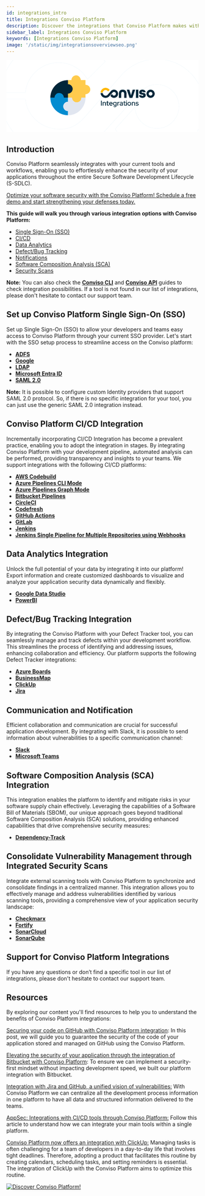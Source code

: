 ```yaml
---
id: integrations_intro
title: Integrations Conviso Platform
description: Discover the integrations that Conviso Platform makes with your current tools and workflows, enabling you to enhance your secure software development lifecycle.
sidebar_label: Integrations Conviso Platform
keywords: [Integrations Conviso Platform]
image: '/static/img/integrationsoverviewseo.png'
---
```


<div style={{textAlign: 'center'}}>

![img](../../static/img/integrations-intro.png)

</div>

## Introduction

Conviso Platform seamlessly integrates with your current tools and workflows, enabling you to effortlessly enhance the security of your applications throughout the entire Secure Software Development Lifecycle (S-SDLC).  

[Optimize your software security with the Conviso Platform! Schedule a free demo and start strengthening your defenses today.](https://cta-service-cms2.hubspot.com/web-interactives/public/v1/track/redirect?encryptedPayload=AVxigLKtcWzoFbzpyImNNQsXC9S54LjJuklwM39zNd7hvSoR%2FVTX%2FXjNdqdcIIDaZwGiNwYii5hXwRR06puch8xINMyL3EXxTMuSG8Le9if9juV3u%2F%2BX%2FCKsCZN1tLpW39gGnNpiLedq%2BrrfmYxgh8G%2BTcRBEWaKasQ%3D&webInteractiveContentId=125788977029&portalId=5613826)
 
**This guide will walk you through various integration options with Conviso Platform:** 
- [Single Sign-On (SSO)](#set-up-conviso-platform-single-sign-on-sso)
- [CI/CD](#conviso-platform-cicd-integration)
- [Data Analytics](#data-analytics-integration)
- [Defect/Bug Tracking](#defectbug-tracking-integration)
- [Notifications](#communication-and-notification)
- [Software Composition Analysis (SCA)](#software-composition-analysis-sca-integration)
- [Security Scans](#consolidate-vulnerability-management-through-integrated-security-scans)

**Note:** You can also check the **[Conviso CLI](../tools/cli/installation.md)** and **[Conviso API](../api/api-overview.md)** guides to check integration possibilities.  If a tool is not found in our list of integrations, please don't hesitate to contact our support team.

## Set up Conviso Platform Single Sign-On (SSO)

Set up Single Sign-On (SSO) to allow your developers and teams easy access to Conviso Platform through your current SSO provider. Let's start with the SSO setup process to streamline access on the Conviso platform:
* **[ADFS](../integrations/adfs.md)**
* **[Google](../integrations/google.md)**
* **[LDAP](../integrations/ldap.md)**
* **[Microsoft Entra ID](../integrations/microsoft-entra-id.md)**
* **[SAML 2.0](../integrations/saml.md)**

**Note:** It is possible to configure custom Identity providers that support SAML 2.0 protocol. So, if there is no specific integration for your tool, you can just use the generic SAML 2.0 integration instead.

## Conviso Platform CI/CD Integration

Incrementally incorporating CI/CD Integration has become a prevalent practice, enabling you to adopt the integration in stages. By integrating Conviso Platform with your development pipeline, automated analysis can be performed, providing transparency and insights to your teams. We support integrations with the following CI/CD platforms:
* **[AWS Codebuild](../integrations/aws-codebuild.md)**
* **[Azure Pipelines CLI Mode](../integrations/azure-pipelines-cli.md)**
* **[Azure Pipelines Graph Mode](../integrations/azure-pipelines-graph.md)**
* **[Bitbucket Pipelines](../integrations/bitbucket-pipelines.md)**
* **[CircleCI](../integrations/circleci.md)**
* **[Codefresh](../integrations/codefresh.md)**
* **[GitHub Actions](../integrations/github-actions.md)**
* **[GitLab](../integrations/gitlab.md)**
* **[Jenkins](../integrations/jenkins.md)**
* **[Jenkins Single Pipeline for Multiple Repositories using Webhooks](../integrations/jenkins-single-pipeline.md)**

## Data Analytics Integration

Unlock the full potential of your data by integrating it into our platform! Export information and create customized dashboards to visualize and analyze your application security data dynamically and flexibly.
* **[Google Data Studio](../integrations/datastudio.md)**
* **[PowerBI](../integrations/powerbi.md)**

## Defect/Bug Tracking Integration

By integrating the Conviso Platform with your Defect Tracker tool, you can seamlessly manage and track defects within your development workflow. This streamlines the process of identifying and addressing issues, enhancing collaboration and efficiency. Our platform supports the following Defect Tracker integrations:
* **[Azure Boards](../integrations/azure-boards.md)**
* **[BusinessMap](../integrations/businessmap.md)**
* **[ClickUp](../integrations/clickup.md)**
* **[Jira](../integrations/jira.md)**

## Communication and Notification
Efficient collaboration and communication are crucial for successful application development. By integrating with Slack, it is possible to send information about vulnerabilities to a specific communication channel:
* **[Slack](../integrations/slack.md)**
* **[Microsoft Teams](../integrations/microsoft-teams.md)**

## Software Composition Analysis (SCA) Integration

This integration enables the platform to identify and mitigate risks in your software supply chain effectively. Leveraging the capabilities of a Software Bill of Materials (SBOM), our unique approach goes beyond traditional Software Composition Analysis (SCA) solutions, providing enhanced capabilities that drive comprehensive security measures:
* **[Dependency-Track](../integrations/dependency-track.md)**

## Consolidate Vulnerability Management through Integrated Security Scans

Integrate external scanning tools with Conviso Platform to synchronize and consolidate findings in a centralized manner. This integration allows you to effectively manage and address vulnerabilities identified by various scanning tools, providing a comprehensive view of your application security landscape:
* **[Checkmarx](../integrations/checkmarx.md)**
* **[Fortify](../integrations/fortify.md)**
* **[SonarCloud](../integrations/sonarcloud.md)**
* **[SonarQube](../integrations/sonarqube.md)**

## Support for Conviso Platform Integrations

If you have any questions or don’t find a specific tool in our list of integrations, please don't hesitate to contact our support team.

## Resources
By exploring our content you'll find resources to help you to understand the benefits of Conviso Platform integrations:

[Securing your code on GitHub with Conviso Platform integration](https://bit.ly/3oFnBvv): In this post, we will guide you to guarantee the security of the code of your application stored and managed on GitHub using the Conviso Platform.

[Elevating the security of your application through the integration of Bitbucket with Conviso Platform](https://bit.ly/3qunqDK): To ensure we can implement a security-first mindset without impacting development speed, we built our platform integration with Bitbucket.

[Integration with Jira and GitHub, a unified vision of vulnerabilities:](https://bit.ly/3IYTZjw) With Conviso Platform we can centralize all the development process information in one platform to have all data and structured information delivered to the teams.

[AppSec: Integrations with CI/CD tools through Conviso Platform:](https://bit.ly/3ODN0jw) Follow this article to understand how we can integrate your main tools within a single platform.

[Conviso Platform now offers an integration with ClickUp:](https://bit.ly/45QL5hF) Managing tasks is often challenging for a team of developers in a day-to-day life that involves tight deadlines. Therefore, adopting a product that facilitates this routine by creating calendars, scheduling tasks, and setting reminders is essential. The integration of ClickUp with the Conviso Platform aims to optimize this routine.

[![Discover Conviso Platform!](https://no-cache.hubspot.com/cta/default/5613826/interactive-125788977029.png)](https://cta-service-cms2.hubspot.com/web-interactives/public/v1/track/redirect?encryptedPayload=AVxigLKtcWzoFbzpyImNNQsXC9S54LjJuklwM39zNd7hvSoR%2FVTX%2FXjNdqdcIIDaZwGiNwYii5hXwRR06puch8xINMyL3EXxTMuSG8Le9if9juV3u%2F%2BX%2FCKsCZN1tLpW39gGnNpiLedq%2BrrfmYxgh8G%2BTcRBEWaKasQ%3D&webInteractiveContentId=125788977029&portalId=5613826)